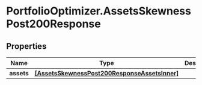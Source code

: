 # PortfolioOptimizer.AssetsSkewnessPost200Response

## Properties

Name | Type | Description | Notes
------------ | ------------- | ------------- | -------------
**assets** | [**[AssetsSkewnessPost200ResponseAssetsInner]**](AssetsSkewnessPost200ResponseAssetsInner.md) |  | 


